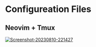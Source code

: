 # Configureation Files

## Neovim + Tmux
<a href="https://ibb.co/QkpvYQS"><img src="https://i.ibb.co/r3F2508/Screenshot-20230810-221427.png" alt="Screenshot-20230810-221427" border="0"></a>
